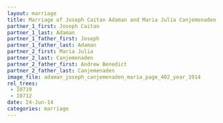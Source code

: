 ```yaml
---
layout: marriage
title: Marriage of Joseph Caitan Adaman and Maria Julia Canjemenaden
partner_1_first: Joseph Caitan
partner_1_last: Adaman
partner_1_father_first: Joseph
partner_1_father_last: Adaman
partner_2_first: Maria Julia
partner_2_last: Canjemenaden
partner_2_father_first: Andrew Benedict
partner_2_father_last: Canjemenaden
image_file: adaman_joseph_canjemenaden_maria_page_402_year_1914
rel_trees:
 - I0719
 - I0712
date: 24-Jun-14
categories: marriage
---
```



